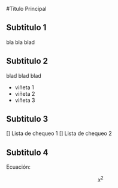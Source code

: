 #Titulo Principal

## Subtitulo 1

bla bla blad

## Subtitulo 2

blad blad blad

* viñeta 1
* viñeta 2
* viñeta 3

## Subtitulo 3

[] Lista de chequeo 1
[] Lista de chequeo 2

## Subtitulo 4

Ecuación:

$$ x^2 $$
